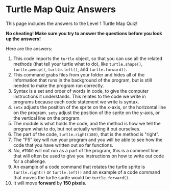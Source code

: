 # Turtle Map Quiz Answers

This page includes the answers to the Level 1 Turtle Map Quiz!

**No cheating! Make sure you try to answer the questions before you look up the answers!**

Here are the answers:

1. This code imports the `turtle` object, so that you can use all the related methods (that tell your turtle what to do), like `turtle.shape()`, `turtle.penup()`, `turtle.left()`, and `turtle.forward()`.
2. This command grabs files from your folder and hides all of the information that runs in the background of the program, but is still needed to make the program run correctly.
3. Syntax is a set and order of words in code, to give the computer instructions it understands. This relates to the code we write in programs because each code statement we write is syntax. 
4. `setx` adjusts the position of the sprite on the x-axis, or the horizontal line on the program. `sety` adjust the position of the sprite on the y-axis, or the vertical line on the program. 
5. The module is what holds the code, and the method is how we tell the program what to do, but not actually writing it out ourselves. 
6. The part of the code, `turtle.right(180)`, that is the method is "right".
7. The "F5" key will run your program and you will be able to see how the code that you have written out so far functions. 
8. No, `#TODO` will not run as a part of the program, this is a comment line that will often be used to give you instructions on how to write out code for a challenge. 
9. An example of a code command that rotates the turtle sprite is `turtle.right()` or `turtle.left()` and an example of a code command that moves the turtle sprite would be `turtle.forward()`.
10. It will move **forward** by **150 pixels**.
